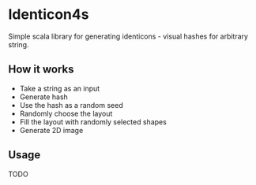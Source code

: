 # Identicon4s

Simple scala library for generating identicons - visual hashes for arbitrary string.

## How it works

- Take a string as an input
- Generate hash
- Use the hash as a random seed
- Randomly choose the layout
- Fill the layout with randomly selected shapes
- Generate 2D image

## Usage

TODO

